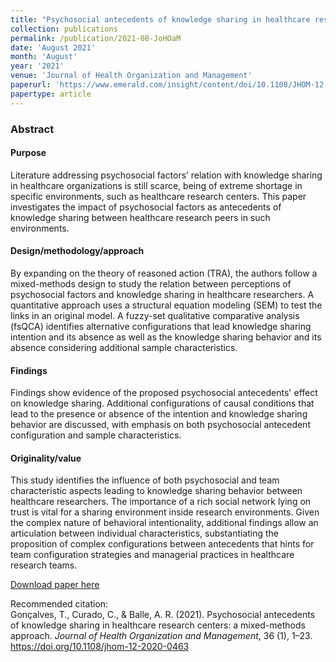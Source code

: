 ```yaml
---
title: "Psychosocial antecedents of knowledge sharing in healthcare research centers: a mixed-methods approach."
collection: publications
permalink: /publication/2021-08-JoHOaM
date: 'August 2021'
month: 'August'
year: '2021' 
venue: 'Journal of Health Organization and Management'
paperurl: 'https://www.emerald.com/insight/content/doi/10.1108/JHOM-12-2020-0463/full/pdf?title=psychosocial-antecedents-of-knowledge-sharing-in-healthcare-research-centers-a-mixed-methods-approach'
papertype: article
---
```

### Abstract
#### Purpose
Literature addressing psychosocial factors’ relation with knowledge sharing in healthcare organizations is still scarce, being of extreme shortage in specific environments, such as healthcare research centers. This paper investigates the impact of psychosocial factors as antecedents of knowledge sharing between healthcare research peers in such environments.

#### Design/methodology/approach
By expanding on the theory of reasoned action (TRA), the authors follow a mixed-methods design to study the relation between perceptions of psychosocial factors and knowledge sharing in healthcare researchers. A quantitative approach uses a structural equation modeling (SEM) to test the links in an original model. A fuzzy-set qualitative comparative analysis (fsQCA) identifies alternative configurations that lead knowledge sharing intention and its absence as well as the knowledge sharing behavior and its absence considering additional sample characteristics.

#### Findings
Findings show evidence of the proposed psychosocial antecedents' effect on knowledge sharing. Additional configurations of causal conditions that lead to the presence or absence of the intention and knowledge sharing behavior are discussed, with emphasis on both psychosocial antecedent configuration and sample characteristics.

#### Originality/value
This study identifies the influence of both psychosocial and team characteristic aspects leading to knowledge sharing behavior between healthcare researchers. The importance of a rich social network lying on trust is vital for a sharing environment inside research environments. Given the complex nature of behavioral intentionality, additional findings allow an articulation between individual characteristics, substantiating the proposition of complex configurations between antecedents that hints for team configuration strategies and managerial practices in healthcare research teams.

[Download paper here](https://www.emerald.com/insight/content/doi/10.1108/JHOM-12-2020-0463/full/pdf?title=psychosocial-antecedents-of-knowledge-sharing-in-healthcare-research-centers-a-mixed-methods-approach)

Recommended citation:<br>
Gonçalves, T., Curado, C., & Balle, A. R. (2021). Psychosocial antecedents of knowledge sharing in healthcare research centers: a mixed-methods approach. <em>Journal of Health Organization and Management</em>, 36 (1), 1–23. https://doi.org/10.1108/jhom-12-2020-0463 